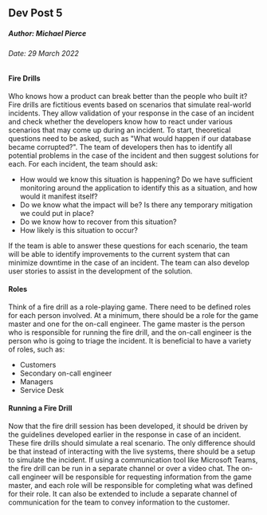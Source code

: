 ## Dev Post 5

##### Author: Michael Pierce

###### Date: 29 March 2022

#### __Fire Drills__
Who knows how a product can break better than the people who built it? Fire drills are fictitious events based on scenarios that simulate real-world incidents. They allow validation of your response in the case of an incident and check whether the developers know how to react under various scenarios that may come up during an incident. To start, theoretical questions need to be asked, such as "What would happen if our database became corrupted?". The team of developers then has to identify all potential problems in the case of the incident and then suggest solutions for each. For each incident, the team should ask:

+ How would we know this situation is happening? Do we have
sufficient monitoring around the application to identify this as a
situation, and how would it manifest itself?
+ Do we know what the impact will be? Is there any temporary
mitigation we could put in place?
+ Do we know how to recover from this situation?
+ How likely is this situation to occur?

If the team is able to answer these questions for each scenario, the team will be able to identify improvements to the current system that can minimize downtime in the case of an incident. The team can also develop user stories to assist in the development of the solution. 

#### __Roles__
Think of a fire drill as a role-playing game. There need to be defined roles for each person involved. At a minimum, there should be a role for the game master and one for the on-call engineer. The game master is the person who is responsible for running the fire drill, and the on-call engineer is the person who is going to triage the incident. It is beneficial to have a variety of roles, such as:

+ Customers
+ Secondary on-call engineer
+ Managers
+ Service Desk

#### __Running a Fire Drill__
Now that the fire drill session has been developed, it should be driven by the guidelines developed earlier in the response in case of an incident. These fire drills should simulate a real scenario. The only difference should be that instead of interacting with the live systems, there should be a setup to simulate the incident. If using a communication tool like Microsoft Teams, the fire drill can be run in a separate channel or over a video chat. The on-call engineer will be responsible for requesting information from the game master, and each role will be responsible for completing what was defined for their role. It can also be extended to include a separate channel of communication for the team to convey information to the customer.
